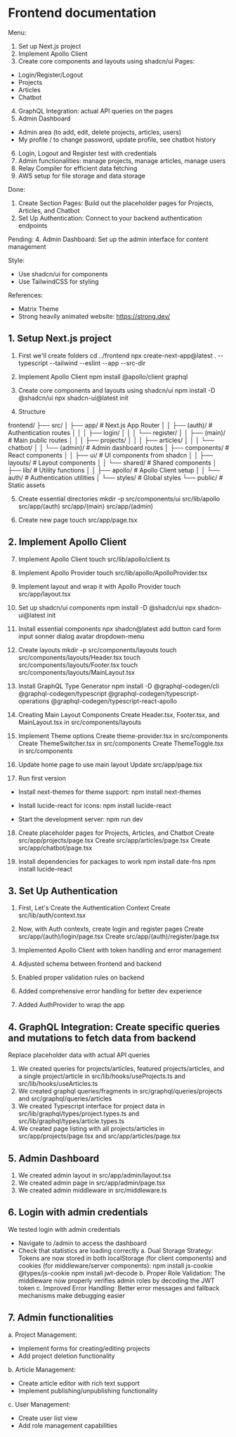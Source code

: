 # Frontend documentation

Menu:
1. Set up Next.js project
2. Implement Apollo Client
3. Create core components and layouts using shadcn/ui
Pages:
- Login/Register/Logout
- Projects
- Articles
- Chatbot
4. GraphQL Integration: actual API queries on the pages
5. Admin Dashboard
- Admin area (to add, edit, delete projects, articles, users)
- My profile / to change password, update profile, see chatbot history
6. Login, Logout and Register test with credentials
7. Admin functionalities: manage projects, manage articles, manage users
8. Relay Compiler for efficient data fetching
9. AWS setup for file storage and data storage

Done:
1. Create Section Pages: Build out the placeholder pages for Projects, Articles, and Chatbot
2. Set Up Authentication: Connect to your backend authentication endpoints

Pending:
4. Admin Dashboard: Set up the admin interface for content management

Style:
- Use shadcn/ui for components
- Use TailwindCSS for styling

References:
- Matrix Theme
- Strong heavily animated website: https://strong.dev/


## 1. Setup Next.js project
1. First we'll create folders
cd ../frontend
npx create-next-app@latest . --typescript --tailwind --eslint --app --src-dir

2. Implement Apollo Client
npm install @apollo/client graphql

3. Create core components and layouts using shadcn/ui
npm install -D @shadcn/ui
npx shadcn-ui@latest init

4. Structure

frontend/
├── src/
│   ├── app/                      # Next.js App Router
│   │   ├── (auth)/               # Authentication routes
│   │   │   ├── login/
│   │   │   └── register/
│   │   ├── (main)/               # Main public routes
│   │   │   ├── projects/
│   │   │   ├── articles/
│   │   │   └── chatbot/
│   │   └── (admin)/              # Admin dashboard routes
│   ├── components/               # React components
│   │   ├── ui/                   # UI components from shadcn
│   │   ├── layouts/              # Layout components
│   │   └── shared/               # Shared components
│   ├── lib/                      # Utility functions
│   │   ├── apollo/               # Apollo Client setup
│   │   └── auth/                 # Authentication utilities
│   └── styles/                   # Global styles
└── public/                       # Static assets

5. Create essential directories
mkdir -p src/components/ui src/lib/apollo src/app/\(auth\) src/app/\(main\) src/app/\(admin\)

6. Create new page
touch src/app/page.tsx

## 2. Implement Apollo Client

7. Implement Apollo Client
touch src/lib/apollo/client.ts

8. Implement Apollo Provider
touch src/lib/apollo/ApolloProvider.tsx

9. Implement layout and wrap it with Apollo Provider
touch src/app/layout.tsx

10. Set up shadcn/ui components 
npm install -D @shadcn/ui
npx shadcn-ui@latest init

11. Install essential components
npx shadcn@latest add button card form input sonner dialog avatar dropdown-menu

12. Create layouts
mkdir -p src/components/layouts
touch src/components/layouts/Header.tsx
touch src/components/layouts/Footer.tsx
touch src/components/layouts/MainLayout.tsx

13. Install GraphQL Type Generator
npm install -D @graphql-codegen/cli @graphql-codegen/typescript @graphql-codegen/typescript-operations @graphql-codegen/typescript-react-apollo

14. Creating Main Layout Components
Create Header.tsx, Footer.tsx, and MainLayout.tsx in src/components/layouts

15. Implement Theme options
Create theme-provider.tsx in src/components
Create ThemeSwitcher.tsx in src/components
Create ThemeToggle.tsx in src/components

16. Update home page to use main layout
Update src/app/page.tsx

17. Run first version
- Install next-themes for theme support:
npm install next-themes

- Install lucide-react for icons:
npm install lucide-react

- Start the development server:
npm run dev

18. Create placeholder pages for Projects, Articles, and Chatbot
Create src/app/projects/page.tsx
Create src/app/articles/page.tsx
Create src/app/chatbot/page.tsx

19. Install dependencies for packages to work
npm install date-fns
npm install lucide-react

## 3. Set Up Authentication
1. First, Let's Create the Authentication Context
Create src/lib/auth/context.tsx

2. Now, with Auth contexts, create login and register pages
Create src/app/(auth)/login/page.tsx
Create src/app/(auth)/register/page.tsx

3. Implemented Apollo Client with token handling and error management

4. Adjusted schema between frontend and backend

5. Enabled proper validation rules on backend

6. Added comprehensive error handling for better dev experience

7. Added AuthProvider to wrap the app

## 4. GraphQL Integration: Create specific queries and mutations to fetch data from backend
Replace placeholder data with actual API queries

1. We created queries for projects/articles, featured projects/articles, and a single project/article in src/lib/hooks/useProjects.ts and src/lib/hooks/useArticles.ts
2. We created graphql queries/fragments in src/graphql/queries/projects and src/graphql/queries/articles
3. We created Typescript interface for project data in src/lib/graphql/types/project.types.ts and src/lib/graphql/types/article.types.ts
4. We created page listing with all projects/articles in src/app/projects/page.tsx and src/app/articles/page.tsx

## 5. Admin Dashboard
1. We created admin layout in src/app/admin/layout.tsx
2. We created admin page in src/app/admin/page.tsx
3. We created admin middleware in src/middleware.ts

## 6. Login with admin credentials
We tested login with admin credentials
- Navigate to /admin to access the dashboard
- Check that statistics are loading correctly
a. Dual Storage Strategy: Tokens are now stored in both localStorage (for client components) and cookies (for middleware/server components): 
npm install js-cookie @types/js-cookie
npm install jwt-decode
b. Proper Role Validation: The middleware now properly verifies admin roles by decoding the JWT token
c. Improved Error Handling: Better error messages and fallback mechanisms make debugging easier

## 7. Admin functionalities

a. Project Management:
- Implement forms for creating/editing projects
- Add project deletion functionality

b. Article Management:
- Create article editor with rich text support
- Implement publishing/unpublishing functionality

c. User Management:
- Create user list view
- Add role management capabilities